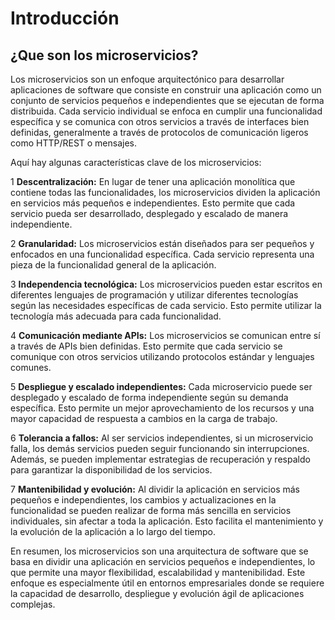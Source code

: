 # Introducción

## ¿Que son los microservicios?

Los microservicios son un enfoque arquitectónico para desarrollar aplicaciones de software que consiste en construir una aplicación como un conjunto de servicios pequeños e independientes que se ejecutan de forma distribuida. Cada servicio individual se enfoca en cumplir una funcionalidad específica y se comunica con otros servicios a través de interfaces bien definidas, generalmente a través de protocolos de comunicación ligeros como HTTP/REST o mensajes.

Aquí hay algunas características clave de los microservicios:

1 **Descentralización:** En lugar de tener una aplicación monolítica que contiene todas las funcionalidades, los microservicios dividen la aplicación en servicios más pequeños e independientes. Esto permite que cada servicio pueda ser desarrollado, desplegado y escalado de manera independiente.

2 **Granularidad:** Los microservicios están diseñados para ser pequeños y enfocados en una funcionalidad específica. Cada servicio representa una pieza de la funcionalidad general de la aplicación.

3 **Independencia tecnológica:** Los microservicios pueden estar escritos en diferentes lenguajes de programación y utilizar diferentes tecnologías según las necesidades específicas de cada servicio. Esto permite utilizar la tecnología más adecuada para cada funcionalidad.

4 **Comunicación mediante APIs:** Los microservicios se comunican entre sí a través de APIs bien definidas. Esto permite que cada servicio se comunique con otros servicios utilizando protocolos estándar y lenguajes comunes.

5 **Despliegue y escalado independientes:** Cada microservicio puede ser desplegado y escalado de forma independiente según su demanda específica. Esto permite un mejor aprovechamiento de los recursos y una mayor capacidad de respuesta a cambios en la carga de trabajo.

6 **Tolerancia a fallos:** Al ser servicios independientes, si un microservicio falla, los demás servicios pueden seguir funcionando sin interrupciones. Además, se pueden implementar estrategias de recuperación y respaldo para garantizar la disponibilidad de los servicios.

7 **Mantenibilidad y evolución:** Al dividir la aplicación en servicios más pequeños e independientes, los cambios y actualizaciones en la funcionalidad se pueden realizar de forma más sencilla en servicios individuales, sin afectar a toda la aplicación. Esto facilita el mantenimiento y la evolución de la aplicación a lo largo del tiempo.

En resumen, los microservicios son una arquitectura de software que se basa en dividir una aplicación en servicios pequeños e independientes, lo que permite una mayor flexibilidad, escalabilidad y mantenibilidad. Este enfoque es especialmente útil en entornos empresariales donde se requiere la capacidad de desarrollo, despliegue y evolución ágil de aplicaciones complejas.

